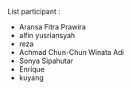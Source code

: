 List participant :
- Aransa Fitra Prawira
- alfin yusriansyah
- reza 
- Achmad Chun-Chun Winata Adi
- Sonya Sipahutar
- Enrique
- kuyang

